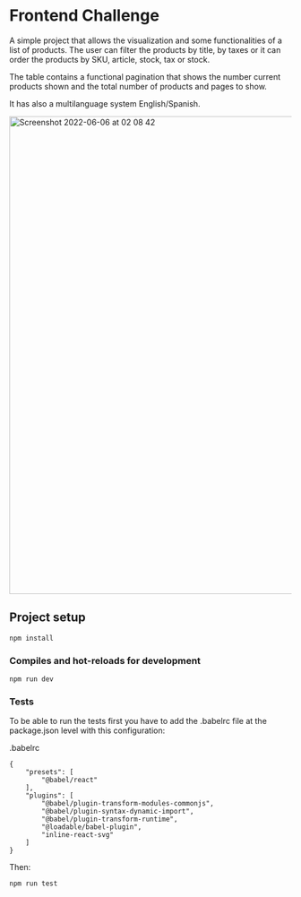 # Frontend Challenge

A simple project that allows the visualization and some functionalities of a list of products. The user can filter the products by title, by taxes or it can order the products by SKU, article, stock, tax or stock.

The table contains a functional pagination that shows the number current products shown and the total number of products and pages to show.

It has also a multilanguage system English/Spanish.

<img width="853" alt="Screenshot 2022-06-06 at 02 08 42" src="https://user-images.githubusercontent.com/47647737/172076254-77d379dd-2e56-4ec8-8948-47a171d7066e.png">

## Project setup

```
npm install
```

### Compiles and hot-reloads for development

```
npm run dev
```

### Tests

To be able to run the tests first you have to add the .babelrc file at the package.json level with this configuration:

.babelrc

```
{
	"presets": [
		"@babel/react"
	],
	"plugins": [
		"@babel/plugin-transform-modules-commonjs",
		"@babel/plugin-syntax-dynamic-import",
		"@babel/plugin-transform-runtime",
		"@loadable/babel-plugin",
		"inline-react-svg"
	]
}
```

Then:

```
npm run test
```
